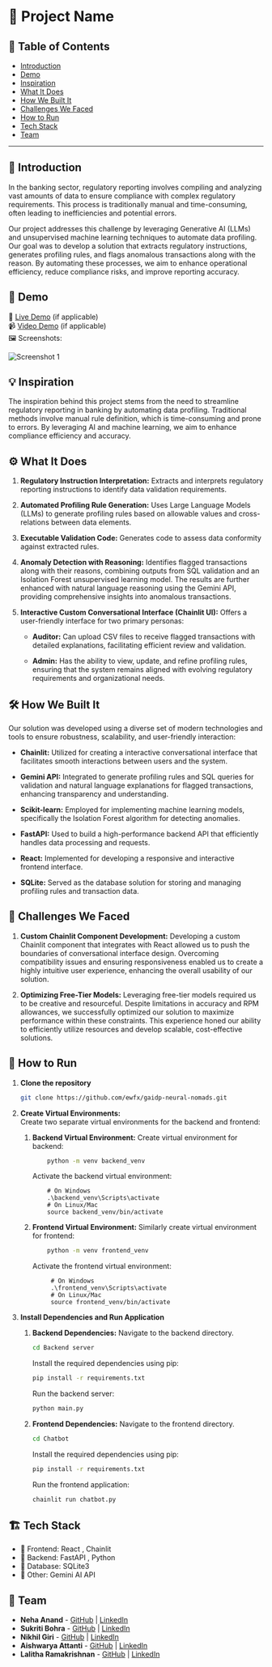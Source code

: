 # 🚀 Project Name

## 📌 Table of Contents
- [Introduction](#-🎯-introduction)
- [Demo](#demo)
- [Inspiration](#inspiration)
- [What It Does](#what-it-does)
- [How We Built It](#how-we-built-it)
- [Challenges We Faced](#challenges-we-faced)
- [How to Run](#how-to-run)
- [Tech Stack](#tech-stack)
- [Team](#team)

---

## 🎯 Introduction
In the banking sector, regulatory reporting involves compiling and analyzing vast amounts of data to ensure compliance with complex regulatory requirements. This process is traditionally manual and time-consuming, often leading to inefficiencies and potential errors.

Our project addresses this challenge by leveraging Generative AI (LLMs) and unsupervised machine learning techniques to automate data profiling. Our goal was to develop a solution that extracts regulatory instructions, generates profiling rules, and flags anomalous transactions along with the reason. By automating these processes, we aim to enhance operational efficiency, reduce compliance risks, and improve reporting accuracy.

## 🎥 Demo
🔗 [Live Demo](#) (if applicable)  
📹 [Video Demo](#) (if applicable)  
🖼️ Screenshots:

![Screenshot 1](link-to-image)

## 💡 Inspiration
The inspiration behind this project stems from the need to streamline regulatory reporting in banking by automating data profiling. Traditional methods involve manual rule definition, which is time-consuming and prone to errors. By leveraging AI and machine learning, we aim to enhance compliance efficiency and accuracy.

## ⚙️ What It Does
1. **Regulatory Instruction Interpretation:** Extracts and interprets regulatory reporting instructions to identify data validation requirements.

2. **Automated Profiling Rule Generation:** Uses Large Language Models (LLMs) to generate profiling rules based on allowable values and cross-relations between data elements.

3. **Executable Validation Code:** Generates code to assess data conformity against extracted rules.

4. **Anomaly Detection with Reasoning:** Identifies flagged transactions along with their reasons, combining outputs from SQL validation and an Isolation Forest unsupervised learning model.     The results are further enhanced with natural language reasoning using the Gemini API, providing comprehensive insights into anomalous transactions.

5. **Interactive Custom Conversational Interface (Chainlit UI):** Offers a user-friendly interface for two primary personas:

     - **Auditor:** Can upload CSV files to receive flagged transactions with detailed explanations, facilitating efficient review and validation.

     - **Admin:** Has the ability to view, update, and refine profiling rules, ensuring that the system remains aligned with evolving regulatory requirements and organizational needs.




## 🛠️ How We Built It
Our solution was developed using a diverse set of modern technologies and tools to ensure robustness, scalability, and user-friendly interaction:

*   **Chainlit:** Utilized for creating a interactive conversational interface that facilitates smooth interactions between users and the system.

*   **Gemini API:** Integrated to generate profiling rules and SQL queries for validation and natural language explanations for flagged transactions, enhancing transparency and understanding.

*   **Scikit-learn:** Employed for implementing machine learning models, specifically the Isolation Forest algorithm for detecting anomalies.

*   **FastAPI:** Used to build a high-performance backend API that efficiently handles data processing and requests.

*   **React:** Implemented for developing a responsive and interactive frontend interface.

*   **SQLite:** Served as the database solution for storing and managing profiling rules and transaction data.

## 🚧 Challenges We Faced

1.   **Custom Chainlit Component Development:** Developing a custom Chainlit component that integrates with React allowed us to push the boundaries of conversational interface design. Overcoming compatibility issues and ensuring responsiveness enabled us to create a highly intuitive user experience, enhancing the overall usability of our solution.

2.   **Optimizing Free-Tier Models:** Leveraging free-tier models required us to be creative and resourceful. Despite limitations in accuracy and RPM allowances, we successfully optimized our solution to maximize performance within these constraints. This experience honed our ability to efficiently utilize resources and develop scalable, cost-effective solutions.

## 🏃 How to Run
1. **Clone the repository**  
   ```sh
   git clone https://github.com/ewfx/gaidp-neural-nomads.git
   ```
2. **Create Virtual Environments:** <br> 
   Create two separate virtual environments for the backend and frontend:
   
    1. **Backend Virtual Environment:**   Create virtual environment for backend: 
        ```sh
            python -m venv backend_venv
        ```
       Activate the backend virtual environment:
        ```
            # On Windows
            .\backend_venv\Scripts\activate
            # On Linux/Mac
            source backend_venv/bin/activate
         ```
        
    2. **Frontend Virtual Environment:**   Similarly create virtual environment for frontend: 
        ```sh
            python -m venv frontend_venv
         ```
       Activate the frontend virtual environment:
       ```
            # On Windows
            .\frontend_venv\Scripts\activate
            # On Linux/Mac
            source frontend_venv/bin/activate
        ```
3. **Install Dependencies and Run Application**

   1.   **Backend Dependencies:**
        Navigate to the backend directory.
        ```sh
        cd Backend server
        ```
        Install the required dependencies using pip:
        ```sh
        pip install -r requirements.txt
        ```
        Run the backend server:
        ```sh
        python main.py
        ```
   2.   **Frontend Dependencies:**
        Navigate to the frontend directory.
        ```sh
        cd Chatbot
        ```
        Install the required dependencies using pip:
        ```sh
        pip install -r requirements.txt
        ```
        Run the frontend application:
        ```sh
        chainlit run chatbot.py
        ```


## 🏗️ Tech Stack
- 🔹 Frontend: React , Chainlit
- 🔹 Backend: FastAPI , Python
- 🔹 Database: SQLite3
- 🔹 Other: Gemini AI API

## 👥 Team
- **Neha Anand** - [GitHub](https://github.com/NehaAnand28) | [LinkedIn](https://www.linkedin.com/in/neha-anand-927157200/)
- **Sukriti Bohra** - [GitHub](https://github.com/sukriti136) | [LinkedIn](https://www.linkedin.com/in/sukriti-bohra-b93795218?utm_source=share&utm_campaign=share_via&utm_content=profile&utm_medium=android_app
)
- **Nikhil Giri** - [GitHub](#) | [LinkedIn](#)
- **Aishwarya Attanti** - [GitHub](#) | [LinkedIn](#)
- **Lalitha Ramakrishnan** - [GitHub](#) | [LinkedIn](#)
